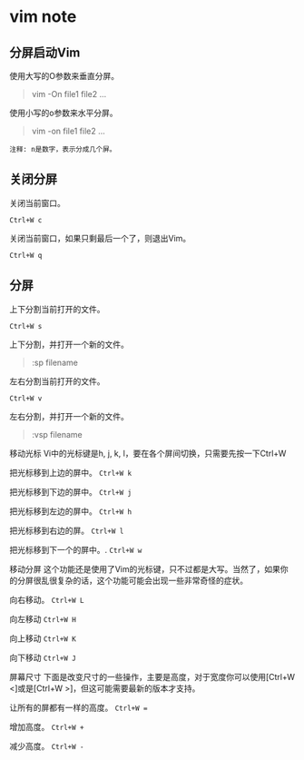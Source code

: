 # vim note

## 分屏启动Vim

使用大写的O参数来垂直分屏。
> vim -On file1 file2 ...

使用小写的o参数来水平分屏。

> vim -on file1 file2 ...

`注释: n是数字，表示分成几个屏。`

## 关闭分屏

关闭当前窗口。

`Ctrl+W c`

关闭当前窗口，如果只剩最后一个了，则退出Vim。

`Ctrl+W q`

## 分屏

上下分割当前打开的文件。

`Ctrl+W s`

上下分割，并打开一个新的文件。
>:sp filename

左右分割当前打开的文件。

`Ctrl+W v`

左右分割，并打开一个新的文件。
>:vsp filename

移动光标
Vi中的光标键是h, j, k, l，要在各个屏间切换，只需要先按一下Ctrl+W

把光标移到上边的屏中。
`Ctrl+W k`

把光标移到下边的屏中。
`Ctrl+W j`

把光标移到左边的屏中。
`Ctrl+W h`

把光标移到右边的屏。
`Ctrl+W l`

把光标移到下一个的屏中。.
`Ctrl+W w`

移动分屏
这个功能还是使用了Vim的光标键，只不过都是大写。当然了，如果你的分屏很乱很复杂的话，这个功能可能会出现一些非常奇怪的症状。

向右移动。
`Ctrl+W L`

向左移动
`Ctrl+W H`

向上移动
`Ctrl+W K`

向下移动
`Ctrl+W J`

屏幕尺寸
下面是改变尺寸的一些操作，主要是高度，对于宽度你可以使用[Ctrl+W <]或是[Ctrl+W >]，但这可能需要最新的版本才支持。

让所有的屏都有一样的高度。
`Ctrl+W =`

增加高度。
`Ctrl+W +`

减少高度。
`Ctrl+W -`